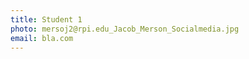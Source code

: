 ```yaml
---
title: Student 1
photo: mersoj2@rpi.edu_Jacob_Merson_Socialmedia.jpg
email: bla.com
---
```

<!-- https://scholar.google.com/citations?user={{scholar}} -->

